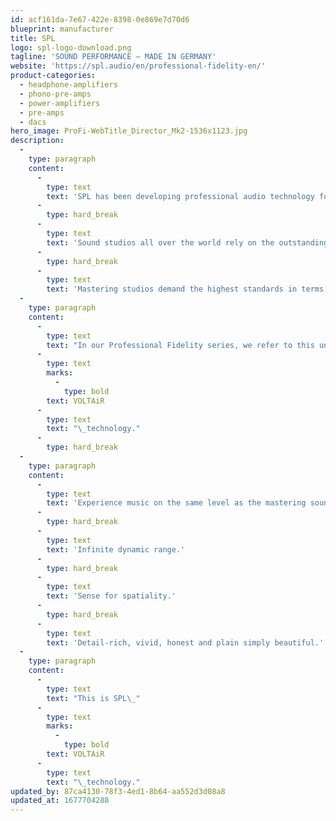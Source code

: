 ```yaml
---
id: acf161da-7e67-422e-8398-0e869e7d70d6
blueprint: manufacturer
title: SPL
logo: spl-logo-download.png
tagline: 'SOUND PERFORMANCE – MADE IN GERMANY'
website: 'https://spl.audio/en/professional-fidelity-en/'
product-categories:
  - headphone-amplifiers
  - phono-pre-amps
  - power-amplifiers
  - pre-amps
  - dacs
hero_image: ProFi-WebTitle_Director_Mk2-1536x1123.jpg
description:
  -
    type: paragraph
    content:
      -
        type: text
        text: 'SPL has been developing professional audio technology for over 35 years.'
      -
        type: hard_break
      -
        type: text
        text: 'Sound studios all over the world rely on the outstanding sound quality.'
      -
        type: hard_break
      -
        type: text
        text: 'Mastering studios demand the highest standards in terms of audio performance, because they put the finishing touches to music productions – with the proprietary SPL 120V technology.'
  -
    type: paragraph
    content:
      -
        type: text
        text: "In our Professional Fidelity series, we refer to this unsurpassed technology as\_"
      -
        type: text
        marks:
          -
            type: bold
        text: VOLTAiR
      -
        type: text
        text: "\_technology."
      -
        type: hard_break
  -
    type: paragraph
    content:
      -
        type: text
        text: 'Experience music on the same level as the mastering sound engineer.'
      -
        type: hard_break
      -
        type: text
        text: 'Infinite dynamic range.'
      -
        type: hard_break
      -
        type: text
        text: 'Sense for spatiality.'
      -
        type: hard_break
      -
        type: text
        text: 'Detail-rich, vivid, honest and plain simply beautiful.'
  -
    type: paragraph
    content:
      -
        type: text
        text: "This is SPL\_"
      -
        type: text
        marks:
          -
            type: bold
        text: VOLTAiR
      -
        type: text
        text: "\_technology."
updated_by: 87ca4130-78f3-4ed1-8b64-aa552d3d08a8
updated_at: 1677704288
---
```

